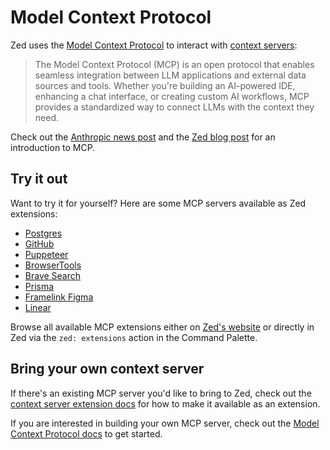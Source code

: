 # Model Context Protocol

Zed uses the [Model Context Protocol](https://modelcontextprotocol.io/) to interact with [context servers](./context-servers.md):

> The Model Context Protocol (MCP) is an open protocol that enables seamless integration between LLM applications and external data sources and tools. Whether you're building an AI-powered IDE, enhancing a chat interface, or creating custom AI workflows, MCP provides a standardized way to connect LLMs with the context they need.

Check out the [Anthropic news post](https://www.anthropic.com/news/model-context-protocol) and the [Zed blog post](https://zed.dev/blog/mcp) for an introduction to MCP.

## Try it out

Want to try it for yourself? Here are some MCP servers available as Zed extensions:

- [Postgres](https://github.com/zed-extensions/postgres-context-server)
- [GitHub](https://github.com/LoamStudios/zed-mcp-server-github)
- [Puppeteer](https://github.com/zed-extensions/mcp-server-puppeteer)
- [BrowserTools](https://github.com/mirageN1349/browser-tools-context-server)
- [Brave Search](https://github.com/zed-extensions/mcp-server-brave-search)
- [Prisma](https://github.com/aqrln/prisma-mcp-zed)
- [Framelink Figma](https://github.com/LoamStudios/zed-mcp-server-figma)
- [Linear](https://github.com/LoamStudios/zed-mcp-server-linear)

Browse all available MCP extensions either on [Zed's website](https://zed.dev/extensions?filter=context-servers) or directly in Zed via the `zed: extensions` action in the Command Palette.

## Bring your own context server

If there's an existing MCP server you'd like to bring to Zed, check out the [context server extension docs](../extensions/context-servers.md) for how to make it available as an extension.

If you are interested in building your own MCP server, check out the [Model Context Protocol docs](https://modelcontextprotocol.io/introduction#get-started-with-mcp) to get started.

